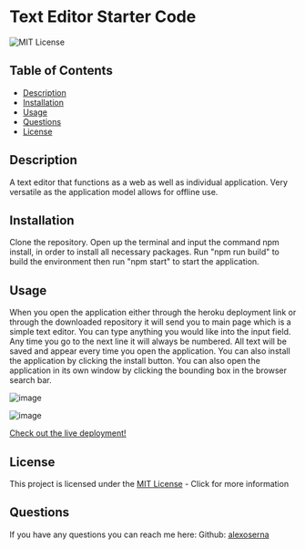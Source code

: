   # Text Editor Starter Code
  ![MIT License](https://img.shields.io/badge/license-MIT-brightgreen "MIT License")

  ## Table of Contents

  - [Description](#description)
  - [Installation](#installation)
  - [Usage](#usage)
  - [Questions](#questions)
  - [License](#license)

  ## Description
  A text editor that functions as a web as well as individual application. Very versatile as the application model allows for offline use.

  ## Installation
  Clone the repository. Open up the terminal and input the command npm install, in order to install all necessary packages. Run "npm run build" to build the environment then run "npm start" to start the application.

  ## Usage
  When you open the application either through the heroku deployment link or through the downloaded repository it will send you to main page which is a simple text editor. You can type anything you would like into the input field. Any time you go to the next line it will always be numbered. All text will be saved and appear every time you open the application. You can also install the application by clicking the install button. You can also open the application in its own window by clicking the bounding box in the browser search bar.
  
  ![image](https://github.com/alexoserna/text-editor/assets/118146045/2d8e0b2b-1ea8-49e2-8cb8-00003aad3c88)
  
![image](https://github.com/alexoserna/text-editor/assets/118146045/4f9ac0fd-e367-4ea1-b570-ac5b57b5c825)

[Check out the live deployment!](https://whispering-bayou-83110.herokuapp.com/)

   ## License
  This project is licensed under the [MIT License](https://opensource.org/license/mit/) - Click for more information

  ## Questions
  If you have any questions you can reach me here:
  Github: [alexoserna](https://github.com/alexoserna)

